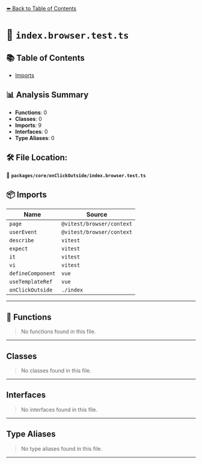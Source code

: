 [⬅️ Back to Table of Contents](../../../index.md)

# 📄 `index.browser.test.ts`

## 📚 Table of Contents

- [Imports](#imports)

## 📊 Analysis Summary

- **Functions**: 0
- **Classes**: 0
- **Imports**: 9
- **Interfaces**: 0
- **Type Aliases**: 0

## 🛠️ File Location:
📂 **`packages/core/onClickOutside/index.browser.test.ts`**

## 📦 Imports

| Name | Source |
|------|--------|
| `page` | `@vitest/browser/context` |
| `userEvent` | `@vitest/browser/context` |
| `describe` | `vitest` |
| `expect` | `vitest` |
| `it` | `vitest` |
| `vi` | `vitest` |
| `defineComponent` | `vue` |
| `useTemplateRef` | `vue` |
| `onClickOutside` | `./index` |


---

## 🔧 Functions

> No functions found in this file.


---

## Classes

> No classes found in this file.


---

## Interfaces

> No interfaces found in this file.


---

## Type Aliases

> No type aliases found in this file.


---